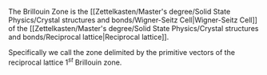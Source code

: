 The Brillouin Zone is the [[Zettelkasten/Master's degree/Solid State Physics/Crystal structures and bonds/Wigner-Seitz Cell|Wigner-Seitz Cell]] of the [[Zettelkasten/Master's degree/Solid State Physics/Crystal structures and bonds/Reciprocal lattice|Reciprocal lattice]].

Specifically we call the zone delimited by the primitive vectors of the reciprocal lattice $1^{st}$ Brillouin zone.